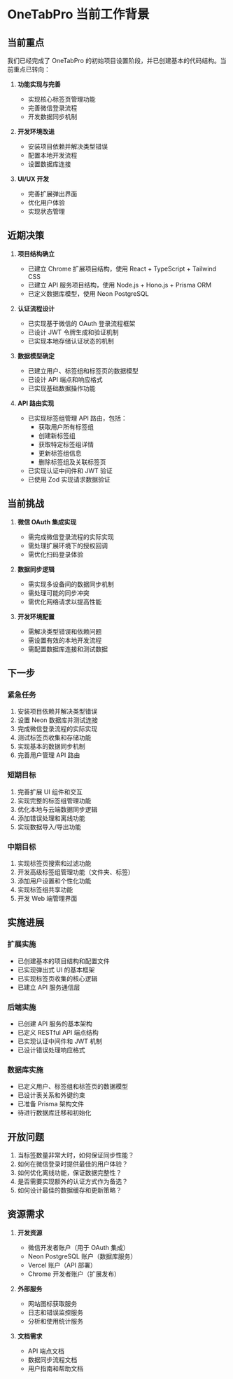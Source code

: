 # OneTabPro 当前工作背景

## 当前重点

我们已经完成了 OneTabPro 的初始项目设置阶段，并已创建基本的代码结构。当前重点已转向：

1. **功能实现与完善**

   - 实现核心标签页管理功能
   - 完善微信登录流程
   - 开发数据同步机制

2. **开发环境改进**

   - 安装项目依赖并解决类型错误
   - 配置本地开发流程
   - 设置数据库连接

3. **UI/UX 开发**
   - 完善扩展弹出界面
   - 优化用户体验
   - 实现状态管理

## 近期决策

1. **项目结构确立**

   - 已建立 Chrome 扩展项目结构，使用 React + TypeScript + Tailwind CSS
   - 已建立 API 服务项目结构，使用 Node.js + Hono.js + Prisma ORM
   - 已定义数据库模型，使用 Neon PostgreSQL

2. **认证流程设计**

   - 已实现基于微信的 OAuth 登录流程框架
   - 已设计 JWT 令牌生成和验证机制
   - 已实现本地存储认证状态的机制

3. **数据模型确定**

   - 已建立用户、标签组和标签页的数据模型
   - 已设计 API 端点和响应格式
   - 已实现基础数据操作功能

4. **API 路由实现**

   - 已实现标签组管理 API 路由，包括：
     - 获取用户所有标签组
     - 创建新标签组
     - 获取特定标签组详情
     - 更新标签组信息
     - 删除标签组及关联标签页
   - 已实现认证中间件和 JWT 验证
   - 已使用 Zod 实现请求数据验证

## 当前挑战

1. **微信 OAuth 集成实现**

   - 需完成微信登录流程的实际实现
   - 需处理扩展环境下的授权回调
   - 需优化扫码登录体验

2. **数据同步逻辑**

   - 需实现多设备间的数据同步机制
   - 需处理可能的同步冲突
   - 需优化网络请求以提高性能

3. **开发环境配置**
   - 需解决类型错误和依赖问题
   - 需设置有效的本地开发流程
   - 需配置数据库连接和测试数据

## 下一步

### 紧急任务

1. 安装项目依赖并解决类型错误
2. 设置 Neon 数据库并测试连接
3. 完成微信登录流程的实际实现
4. 测试标签页收集和存储功能
5. 实现基本的数据同步机制
6. 完善用户管理 API 路由

### 短期目标

1. 完善扩展 UI 组件和交互
2. 实现完整的标签组管理功能
3. 优化本地与云端数据同步逻辑
4. 添加错误处理和离线功能
5. 实现数据导入/导出功能

### 中期目标

1. 实现标签页搜索和过滤功能
2. 开发高级标签组管理功能（文件夹、标签）
3. 添加用户设置和个性化功能
4. 实现标签组共享功能
5. 开发 Web 端管理界面

## 实施进展

### 扩展实施

- 已创建基本的项目结构和配置文件
- 已实现弹出式 UI 的基本框架
- 已实现标签页收集的核心逻辑
- 已建立 API 服务通信层

### 后端实施

- 已创建 API 服务的基本架构
- 已定义 RESTful API 端点结构
- 已实现认证中间件和 JWT 机制
- 已设计错误处理响应格式

### 数据库实施

- 已定义用户、标签组和标签页的数据模型
- 已设计表关系和外键约束
- 已准备 Prisma 架构文件
- 待进行数据库迁移和初始化

## 开放问题

1. 当标签数量非常大时，如何保证同步性能？
2. 如何在微信登录时提供最佳的用户体验？
3. 如何优化离线功能，保证数据完整性？
4. 是否需要实现额外的认证方式作为备选？
5. 如何设计最佳的数据缓存和更新策略？

## 资源需求

1. **开发资源**

   - 微信开发者账户（用于 OAuth 集成）
   - Neon PostgreSQL 账户（数据库服务）
   - Vercel 账户（API 部署）
   - Chrome 开发者账户（扩展发布）

2. **外部服务**

   - 网站图标获取服务
   - 日志和错误监控服务
   - 分析和使用统计服务

3. **文档需求**
   - API 端点文档
   - 数据同步流程文档
   - 用户指南和帮助文档
